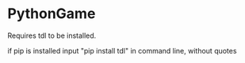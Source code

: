 # PythonGame

Requires tdl to be installed.

if pip is installed input "pip install tdl" in command line, without quotes
